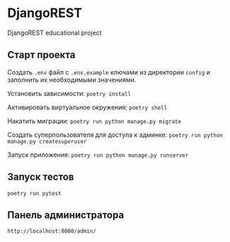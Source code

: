 # DjangoREST
DjangoREST educational project

## Старт проекта

Создать `.env` файл с `.env.example` ключами из директории `config` и заполнить их необходимыми значениями.

Установить зависимости:
`poetry install`

Активировать виртуальное окружения:
`poetry shell`

Накатить миграции:
`poetry run python manage.py migrate`

Создать суперпользователя для доступа к админке:
`poetry run python manage.py createsuperuser`

Запуск приложения:
`poetry run python manage.py runserver`

## Запуск тестов
`poetry run pytest`

## Панель администратора
`http://localhost:8000/admin/`
